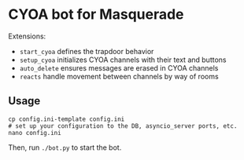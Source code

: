 # CYOA bot for Masquerade

Extensions:
* `start_cyoa` defines the trapdoor behavior
* `setup_cyoa` initializes CYOA channels with their text and buttons
* `auto_delete` ensures messages are erased in CYOA channels
* `reacts` handle movement between channels by way of rooms

## Usage
```
cp config.ini-template config.ini
# set up your configuration to the DB, asyncio_server ports, etc.
nano config.ini
```

Then, run `./bot.py` to start the bot.
